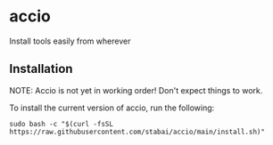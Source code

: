 # accio

Install tools easily from wherever

## Installation

NOTE: Accio is not yet in working order! Don't expect things to work.

To install the current version of accio, run the following:

```shell
sudo bash -c "$(curl -fsSL https://raw.githubusercontent.com/stabai/accio/main/install.sh)"
```
